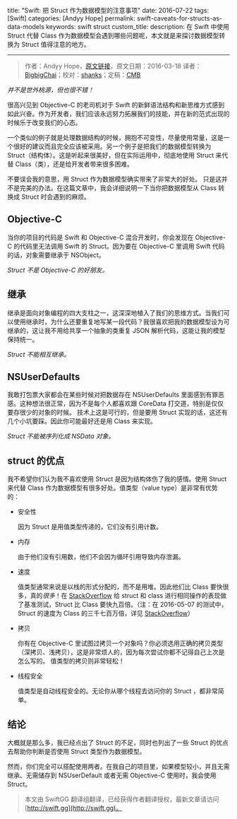 title: "Swift: 把 Struct 作为数据模型的注意事项"
date: 2016-07-22
tags: [Swift]
categories: [Andyy Hope]
permalink: swift-caveats-for-structs-as-data-models
keywords: swift struct
custom_title: 
description: 在 Swift 中使用 Struct 代替 Class 作为数据模型会遇到哪些问题呢，本文就是来探讨数据模型转换为 Struct 值得注意的地方。

---
> 作者：Andyy Hope，[原文链接](https://medium.com/swift-programming/swift-caveats-for-structs-as-data-models-8299d84b49dc)，原文日期：2016-03-18
> 译者：[BigbigChai](https://github.com/chaiyixiao)；校对：[shanks](http://codebuild.me/)；定稿：[CMB](https://github.com/chenmingbiao)
  







<!--此处开始正文-->

*并不是世外桃源，但也很不错！*

很高兴见到 Objective-C 的老司机对于 Swift 的新鲜语法结构和新思维方式感到如此兴奋。作为开发者，我们应该永远努力拓展我们的技能，并在新的范式出现的时候乐于改变我们的心态。

一个类似的例子就是处理数据结构的时候，拥抱不可变性，尽量使用常量，这是一个很好的建议而且完全应该被采用。另一个例子是把我们的数据模型转换为 Struct（结构体）。这是听起来很美好，但在实际运用中，彻底地使用 Struct 来代替 Class（类），还是给开发者带来很多困难。

不要误会我的意思，用 Struct 作为数据模型确实带来了非常大的好处。 只是这并不是完美的办法。在这篇文章中，我会详细说明一下当你把数据模型从 Class 转换成 Struct 时会遇到的麻烦。

<!--more-->

## Objective-C

当你的项目的代码是 Swift 和 Objective-C 混合开发时，你会发现在 Objective-C 的代码里无法调用 Swift 的 Struct。因为要在 Objective-C 里调用 Swift 代码的话，对象需要继承于 NSObject。

*Struct 不是 Objective-C 的好朋友。*

## 继承

继承是面向对象编程的四大支柱之一，这深深地植入了我们的思维方式。当我们可以使用继承时，为什么还要重复地写某一段代码？我很喜欢把我的数据模型设为可继承的，这让我不用给共享一个抽象的类重复 JSON 解析代码，这能让我的模型保持统一。

*Struct 不能相互继承。*

## NSUserDefaults

我敢打包票大家都会在某些时候对把数据存在 NSUserDefaults 里面感到有罪恶感。这种想法很正常，因为不是每个人都喜欢跟 CoreData 打交道，特别是仅仅要存很少的对象的时候。 技术上这是可行的，但是要用 Struct 实现的话，这还有几个小坑要踩。因此你可能最好还是用 Class 来实现。

*Struct 不能被序列化成 NSData 对象。*

## struct 的优点

我不希望你们认为我不喜欢使用 Struct 是因为结构体伤了我的感情。使用 Struct 来代替 Class 作为数据模型有很多好处。值类型（value type）是非常有优势的：

* 安全性
	
	因为 Struct 是用值类型传递的，它们没有引用计数。

* 内存

	由于他们没有引用数，他们不会因为循环引用导致内存泄漏。

* 速度

	值类型通常来说是以栈的形式分配的，而不是用堆。因此他们比 Class 要快很多，真的*很多*！在 [StackOverflow](http://stackoverflow.com/a/24243626/596821) 给 struct 和 class 进行相同操作的表现做了基准测试，Struct 比 Class 要快九百倍。（注：在 2016-05-07 的测试中，Struct 的速度为 Class 的三千七百万倍，详见 [StackOverflow](http://stackoverflow.com/a/24243626/596821)）

* 拷贝

	你有在 Objective-C 里试图过拷贝一个对象吗？你必须选用正确的拷贝类型（深拷贝、浅拷贝），这是非常烦人的，因为每次尝试你都不记得自己上次是怎么写的。 值类型的拷贝则非常轻松！

* 线程安全

	值类型是自动线程安全的。无论你从哪个线程去访问你的 Struct ，都非常简单。

## 结论

大概就是那么多，我已经点出了 Struct 的不足，同时也列出了一些 Struct 的优点去帮助你判断是否使用 Struct 类型作为数据模型。

然而，你们完全可以搭配使用两者。在我自己的项目里，如果模型较小，并且无需继承、无需储存到 NSUserDefault 或者无需 Objective-C 使用时，我会使用 Struct。
> 本文由 SwiftGG 翻译组翻译，已经获得作者翻译授权，最新文章请访问 [http://swift.gg](http://swift.gg)。